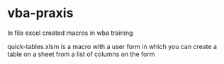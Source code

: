 # vba-praxis

In file excel created macros in wba training

quick-tables.xlsm is a macro with a user form in which you can create a table on a sheet from a list of columns on the form